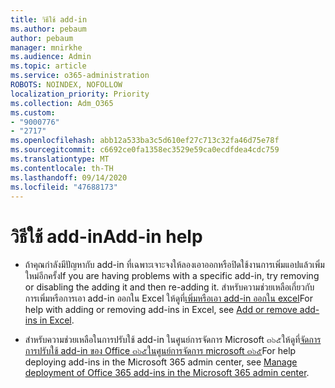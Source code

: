 ```yaml
---
title: วิธีใช้ add-in
ms.author: pebaum
author: pebaum
manager: mnirkhe
ms.audience: Admin
ms.topic: article
ms.service: o365-administration
ROBOTS: NOINDEX, NOFOLLOW
localization_priority: Priority
ms.collection: Adm_O365
ms.custom:
- "9000776"
- "2717"
ms.openlocfilehash: abb12a533ba3c5d610ef27c713c32fa46d75e78f
ms.sourcegitcommit: c6692ce0fa1358ec3529e59ca0ecdfdea4cdc759
ms.translationtype: MT
ms.contentlocale: th-TH
ms.lasthandoff: 09/14/2020
ms.locfileid: "47688173"
---
```

# <a name="add-in-help"></a><span data-ttu-id="83006-102">วิธีใช้ add-in</span><span class="sxs-lookup"><span data-stu-id="83006-102">Add-in help</span></span>

- <span data-ttu-id="83006-103">ถ้าคุณกำลังมีปัญหากับ add-in ที่เฉพาะเจาะจงให้ลองเอาออกหรือปิดใช้งานการเพิ่มแอปแล้วเพิ่มใหม่อีกครั้ง</span><span class="sxs-lookup"><span data-stu-id="83006-103">If you are having problems with a specific add-in, try removing or disabling the adding it and then re-adding it.</span></span> <span data-ttu-id="83006-104">สำหรับความช่วยเหลือเกี่ยวกับการเพิ่มหรือการเอา add-in ออกใน Excel ให้ดูที่[เพิ่มหรือเอา add-in ออกใน excel](https://support.office.com/client/0af570c4-5cf3-4fa9-9b88-403625a0b460)</span><span class="sxs-lookup"><span data-stu-id="83006-104">For help with adding or removing add-ins in Excel, see [Add or remove add-ins in Excel](https://support.office.com/client/0af570c4-5cf3-4fa9-9b88-403625a0b460).</span></span>

- <span data-ttu-id="83006-105">สำหรับความช่วยเหลือในการปรับใช้ add-in ในศูนย์การจัดการ Microsoft ๓๖๕ให้ดูที่[จัดการการปรับใช้ add-in ของ Office ๓๖๕ในศูนย์การจัดการ microsoft ๓๖๕](https://docs.microsoft.com/microsoft-365/admin/manage/manage-deployment-of-add-ins)</span><span class="sxs-lookup"><span data-stu-id="83006-105">For help deploying add-ins in the Microsoft 365 admin center, see [Manage deployment of Office 365 add-ins in the Microsoft 365 admin center](https://docs.microsoft.com/microsoft-365/admin/manage/manage-deployment-of-add-ins).</span></span>
